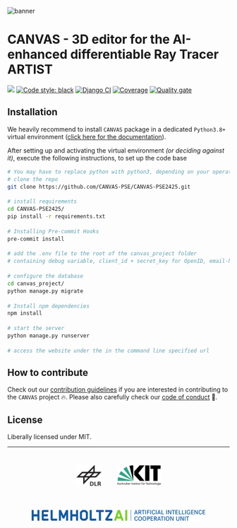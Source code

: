 ![banner](https://github.com/user-attachments/assets/a3be1582-ffdc-4a34-94df-08d07bcda11e)

# CANVAS - 3D editor for the AI-enhanced differentiable Ray Tracer ARTIST

[![](https://img.shields.io/badge/Python-3.8+-blue.svg)](https://www.python.org/downloads/)
[![Code style: black](https://img.shields.io/badge/code%20style-black-000000.svg)](https://github.com/psf/black)
[![Django CI](https://github.com/CANVAS-PSE/CANVAS-PSE2425/actions/workflows/django.yml/badge.svg)](https://github.com/CANVAS-PSE/CANVAS-PSE2425/actions/workflows/django.yml)
[![Coverage](https://sonarcloud.io/api/project_badges/measure?project=ARTIST-Association_CANVAS&metric=coverage)](https://sonarcloud.io/summary/new_code?id=ARTIST-Association_CANVAS)
[![Quality gate](https://sonarcloud.io/api/project_badges/quality_gate?project=ARTIST-Association_CANVAS)](https://sonarcloud.io/summary/new_code?id=ARTIST-Association_CANVAS)

## Installation

We heavily recommend to install `CANVAS` package in a dedicated `Python3.8+` virtual environment ([click here for the documentation](https://docs.python.org/3/library/venv.html)).

After setting up and activating the virtual environment _(or deciding against it)_, execute the following instructions, to set up the code base

```bash
# You may have to replace python with python3, depending on your operating system.
# clone the repo
git clone https://github.com/CANVAS-PSE/CANVAS-PSE2425.git

# install requirements
cd CANVAS-PSE2425/
pip install -r requirements.txt

# Installing Pre-commit Hooks
pre-commit install

# add the .env file to the root of the canvas_project folder
# containing debug variable, client_id + secret_key for OpenID, email-host password, etc.

# configure the database
cd canvas_project/
python manage.py migrate

# Install npm dependencies
npm install

# start the server
python manage.py runserver

# access the website under the in the command line specified url
```

## How to contribute

Check out our [contribution guidelines](CONTRIBUTING.md) if you are interested in contributing to the `CANVAS` project :fire:.
Please also carefully check our [code of conduct](CODE_OF_CONDUCT.md) :blue_heart:.

## License

Liberally licensed under MIT.

---

<div align="center">
  <a href="https://www.dlr.de/EN/Home/home_node.html"><img src="./logos/logo_dlr.svg" height="50px" hspace="3%" vspace="25px"></a>
  <a href="http://www.kit.edu/english/index.php"><img src="./logos/logo_kit.svg" height="50px" hspace="3%" vspace="25px"></a>
  <a href="https://www.helmholtz.ai/"><img src="./logos/logo_hai.svg" height="25px" hspace="3%" vspace="25px"></a>
</div>
